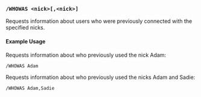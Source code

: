 <!-- This file contains a page fragment. Any changes will affect all pages that include it. -->

### `/WHOWAS <nick>[,<nick>]`

Requests information about users who were previously connected with the specified nicks.

#### Example Usage

Requests information about who previously used the nick Adam:

```plaintext
/WHOWAS Adam
```

Requests information about who previously used the nicks Adam and Sadie:

```plaintext
/WHOWAS Adam,Sadie
```
